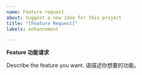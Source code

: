 ```yaml
---
name: Feature request
about: Suggest a new idea for this project
title: "[Feature Request]"
labels: enhancement

---
```


**Feature 功能请求**

Describe the feature you want. 请描述你想要的功能。
